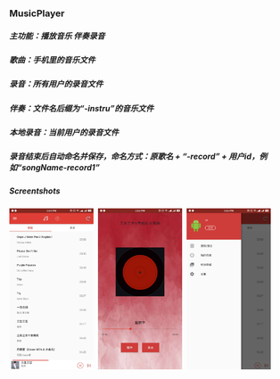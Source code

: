 ### MusicPlayer
##### 主功能：播放音乐  伴奏录音
#####
##### 歌曲：手机里的音乐文件
##### 录音：所有用户的录音文件
##### 伴奏：文件名后缀为“-instru”的音乐文件
##### 本地录音：当前用户的录音文件
#####
##### 录音结束后自动命名并保存，命名方式：原歌名 + “-record” + 用户id，例如“songName-record1”
###
##### Screentshots
<img src="https://github.com/Caiyeee/MusicPlayer/raw/master/screenshots/pic1.jpg" width=30% height=30% />&nbsp;&nbsp;<img src="https://github.com/Caiyeee/MusicPlayer/raw/master/screenshots/pic2.jpg" width=30% height=30% />&nbsp;&nbsp;<img src="https://github.com/Caiyeee/MusicPlayer/raw/master/screenshots/pic3.png" width=30% height=30% />


